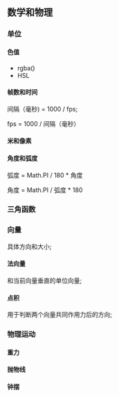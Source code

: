 ## 数学和物理

### 单位
        
#### 色值
* rgba()
* HSL

#### 帧数和时间

间隔（毫秒) = 1000 / fps;

fps = 1000 / 间隔（毫秒） 

#### 米和像素


#### 角度和弧度                

弧度 = Math.PI / 180 * 角度

角度 = Math.PI / 弧度 * 180

### 三角函数
                        
### 向量
具体方向和大小;

#### 法向量
和当前向量垂直的单位向量;

#### 点积
用于判断两个向量共同作用力后的方向;

### 物理运动
        
#### 重力

#### 抛物线

#### 钟摆